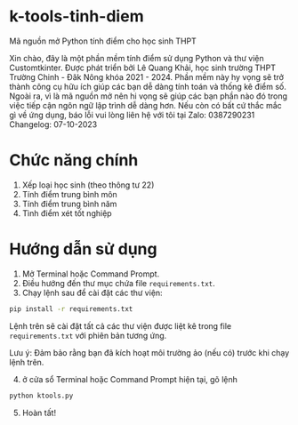 # k-tools-tinh-diem
Mã nguồn mở Python tính điểm cho học sinh THPT

Xin chào, đây là một phần mềm tính điểm sử dụng Python và thư viện Customtkinter. Được phát triển bởi Lê Quang Khải, học sinh trường THPT Trường Chinh - Đăk Nông khóa 2021 - 2024. Phần mềm này hy vọng sẽ trở thành công cụ hữu ích giúp các bạn dễ dàng tính toán và thống kê điểm số. Ngoài ra, vì là mã nguồn mở nên hi vọng sẽ giúp các bạn phần nào đó trong việc tiếp cận ngôn ngữ lập trình dễ dàng hơn. Nếu còn có bất cứ thắc mắc gì về ứng dụng, báo lỗi vui lòng liên hệ với tôi tại Zalo: 0387290231
Changelog: 07-10-2023

# Chức năng chính
1. Xếp loại học sinh (theo thông tư 22)
2. Tính điểm trung bình môn
3. Tính điểm trung bình năm
4. Tình điểm xét tốt nghiệp

# Hướng dẫn sử dụng

1. Mở Terminal hoặc Command Prompt.
2. Điều hướng đến thư mục chứa file `requirements.txt`.
3. Chạy lệnh sau để cài đặt các thư viện:

```bash
pip install -r requirements.txt
```

Lệnh trên sẽ cài đặt tất cả các thư viện được liệt kê trong file `requirements.txt` với phiên bản tương ứng.

Lưu ý: Đảm bảo rằng bạn đã kích hoạt môi trường ảo (nếu có) trước khi chạy lệnh trên.

4. ở cửa sổ Terminal hoặc Command Prompt hiện tại, gõ lệnh
```bash
python ktools.py
```

5. Hoàn tất!